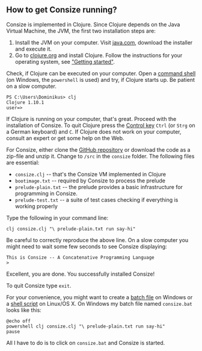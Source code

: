 ## How to get Consize running?

Consize is implemented in Clojure. Since Clojure depends on the Java Virtual Machine, the JVM, the first two installation steps are:

1. Install the JVM on your computer. Visit [java.com](http://www.java.com), download the installer and execute it.
2. Go to [clojure.org](http://clojure.org) and install Clojure. Follow the instructions for your operating system, see ["Getting started"](https://clojure.org/guides/getting_started).

Check, if Clojure can be executed on your computer. Open a [command shell](http://en.wikipedia.org/wiki/Command_shell) (on Windows, the `powershell` is used) and try, if Clojure starts up. Be patient on a slow computer.

    PS C:\Users\Dominikus> clj
    Clojure 1.10.1
    user=>

If Clojure is running on your computer, that's great. Proceed with the installation of Consize. To quit Clojure press the [Control key](http://en.wikipedia.org/wiki/Control_key) `Ctrl` (or `Strg` on a German keyboard) and `C`. If Clojure does not work on your computer, consult an expert or get some help on the Web.

For Consize, either clone the [GitHub repository](https://github.com/denkspuren/consize) or download the code as a zip-file and unzip it. Change to `/src` in the `consize` folder. The following files are essential:

* `consize.clj` -- that's the Consize VM implemented in Clojure
* `bootimage.txt` -- required by Consize to process the prelude
* `prelude-plain.txt` -- the prelude provides a basic infrastructure for programming in Consize.
* `prelude-test.txt` -- a suite of test cases checking if everything is working properly

Type the following in your command line:
 
    clj consize.clj "\ prelude-plain.txt run say-hi"

Be careful to correctly reproduce the above line. On a slow computer you might need to wait some few seconds to see Consize displaying:

    This is Consize -- A Concatenative Programming Language
    >

Excellent, you are done. You successfully installed Consize!

To quit Consize type `exit`.

For your convenience, you might want to create a [batch file](http://en.wikipedia.org/wiki/Batch_file) on Windows or a [shell script](http://en.wikipedia.org/wiki/Shell_script) on Linux/OS X. On Windows my batch file named `consize.bat` looks like this:

    @echo off
    powershell clj consize.clj "\ prelude-plain.txt run say-hi"
    pause

All I have to do is to click on `consize.bat` and Consize is started.
